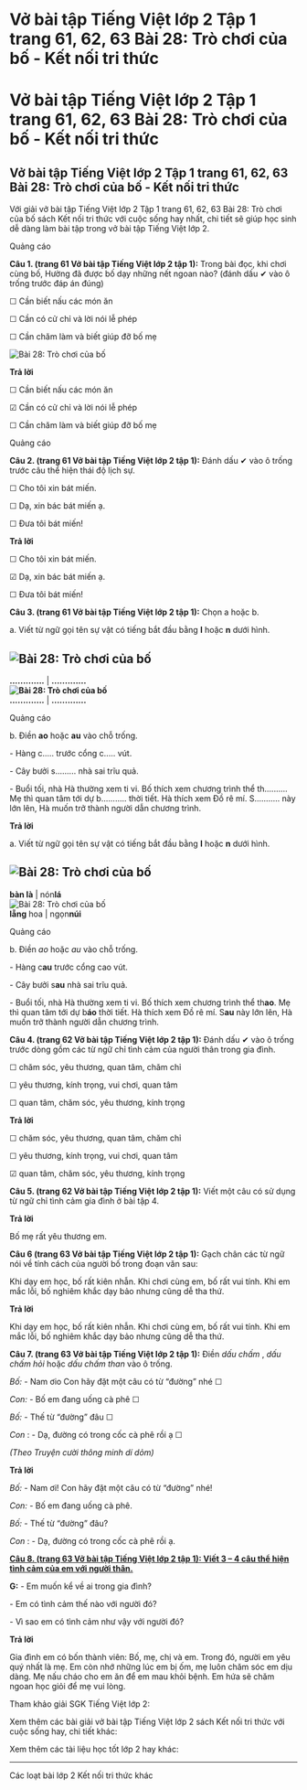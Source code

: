 # Vở bài tập Tiếng Việt lớp 2 Tập 1 trang 61, 62, 63 Bài 28: Trò chơi của bố - Kết nối tri thức

# Vở bài tập Tiếng Việt lớp 2 Tập 1 trang 61, 62, 63 Bài 28: Trò chơi của bố - Kết nối tri thức

## Vở bài tập Tiếng Việt lớp 2 Tập 1 trang 61, 62, 63 Bài 28: Trò chơi của bố - Kết nối tri thức

Với giải vở bài tập Tiếng Việt lớp 2 Tập 1 trang 61, 62, 63 Bài 28: Trò chơi của bố sách Kết nối tri thức với cuộc sống hay nhất, chi tiết sẽ giúp học sinh dễ dàng làm bài tập trong vở bài tập Tiếng Việt lớp 2.

Quảng cáo

**Câu 1. (trang 61 Vở bài tập Tiếng Việt lớp 2 tập 1):** Trong bài đọc, khi chơi cùng bố, Hường đã được bố dạy những nết ngoan nào? (đánh dấu ✔ vào ô trống trước đáp án đúng)

☐ Cần biết nấu các món ăn

☐ Cần có cử chỉ và lời nói lễ phép

☐ Cần chăm làm và biết giúp đỡ bố mẹ

![Bài 28: Trò chơi của bố](https://vietjack.com/vbt-tieng-viet-2-kn/images/bai-28-tro-choi-cua-bo-34437.png)

**Trả lời**

☐ Cần biết nấu các món ăn

☑ Cần có cử chỉ và lời nói lễ phép

☐ Cần chăm làm và biết giúp đỡ bố mẹ

Quảng cáo

**Câu 2. (trang 61 Vở bài tập Tiếng Việt lớp 2 tập 1):** Đánh dấu ✔ vào ô trống trước câu thể hiện thái độ lịch sự.

☐ Cho tôi xin bát miến.

☐ Dạ, xin bác bát miến ạ.

☐ Đưa tôi bát miến!

**Trả lời**

☐ Cho tôi xin bát miến.

☑ Dạ, xin bác bát miến ạ.

☐ Đưa tôi bát miến!

**Câu 3. (trang 61 Vở bài tập Tiếng Việt lớp 2 tập 1):** Chọn a hoặc b.

a. Viết từ ngữ gọi tên sự vật có tiếng bắt đầu bằng **l** hoặc **n** dưới hình.

![Bài 28: Trò chơi của bố](https://vietjack.com/vbt-tieng-viet-2-kn/images/bai-28-tro-choi-cua-bo-34439.png)  
---  
**.............** |  **.............**  
**![Bài 28: Trò chơi của bố](https://vietjack.com/vbt-tieng-viet-2-kn/images/bai-28-tro-choi-cua-bo-34440.png)**  
**.............** |  **.............**  
  
Quảng cáo

b. Điền **ao** hoặc **au** vào chỗ trống.

\- Hàng c..... trước cổng c..... vút.

\- Cây bưởi s......... nhà sai trĩu quả.

\- Buổi tối, nhà Hà thường xem ti vi. Bố thích xem chương trình thể th.......... Mẹ thì quan tâm tới dự b........... thời tiết. Hà thích xem Đồ rê mí. S........... này lớn lên, Hà muốn trở thành người dẫn chương trình.

**Trả lời**

a. Viết từ ngữ gọi tên sự vật có tiếng bắt đầu bằng **l** hoặc **n** dưới hình.

![Bài 28: Trò chơi của bố](https://vietjack.com/vbt-tieng-viet-2-kn/images/bai-28-tro-choi-cua-bo-34441.png)  
---  
**bàn là** |  nón**lá**  
![Bài 28: Trò chơi của bố](https://vietjack.com/vbt-tieng-viet-2-kn/images/bai-28-tro-choi-cua-bo-34442.png)  
**lẵng** hoa |  ngọn**núi**  
  
Quảng cáo

b. Điền _ao_ hoặc _au_ vào chỗ trống.

\- Hàng c**au** trước cổng cao vút.

\- Cây bưởi s**au** nhà sai trĩu quả.

\- Buổi tối, nhà Hà thường xem ti vi. Bố thích xem chương trình thể th**ao**. Mẹ thì quan tâm tới dự b**áo** thời tiết. Hà thích xem Đồ rê mí. S**au** này lớn lên, Hà muốn trở thành người dẫn chương trình.

**Câu 4. (trang 62 Vở bài tập Tiếng Việt lớp 2 tập 1):** Đánh dấu ✔ vào ô trống trước dòng gồm các từ ngữ chỉ tình cảm của người thân trong gia đình.

☐ chăm sóc, yêu thương, quan tâm, chăm chỉ

☐ yêu thương, kính trọng, vui chơi, quan tâm

☐ quan tâm, chăm sóc, yêu thương, kính trọng

**Trả lời**

☐ chăm sóc, yêu thương, quan tâm, chăm chỉ

☐ yêu thương, kính trọng, vui chơi, quan tâm

☑ quan tâm, chăm sóc, yêu thương, kính trọng

**Câu 5. (trang 62 Vở bài tập Tiếng Việt lớp 2 tập 1):** Viết một câu có sử dụng từ ngữ chỉ tình cảm gia đình ở bài tập 4.

**Trả lời**

Bố mẹ rất yêu thương em.

**Câu 6 (trang 63 Vở bài tập Tiếng Việt lớp 2 tập 1):** Gạch chân các từ ngữ nói về tính cách của người bố trong đoạn văn sau:

Khi dạy em học, bố rất kiên nhẫn. Khi chơi cùng em, bố rất vui tính. Khi em mắc lỗi, bố nghiêm khắc dạy bảo nhưng cũng dễ tha thứ.

**Trả lời**

Khi dạy em học, bố rất kiên nhẫn. Khi chơi cùng em, bố rất vui tính. Khi em mắc lỗi, bố nghiêm khắc dạy bảo nhưng cũng dễ tha thứ.

**Câu 7. (trang 63 Vở bài tập Tiếng Việt lớp 2 tập 1):** Điền _dấu chấm_ , _dấu chấm hỏi_ hoặc _dấu chấm than_ vào ô trống.

_Bố:_ \- Nam ơio Con hãy đặt một câu có từ “đường” nhé ☐

_Con:_ \- Bố em đang uống cà phê ☐

_Bố:_ \- Thế từ “đường” đâu ☐

_Con_ : - Dạ, đường có trong cốc cà phê rồi ạ ☐

_(Theo Truyện cười thông minh dí dỏm)_

**Trả lời**

_Bố:_ \- Nam ơi! Con hãy đặt một câu có từ “đường” nhé!

_Con:_ \- Bố em đang uống cà phê.

_Bố:_ \- Thế từ “đường” đâu?

_Con_ : - Dạ, đường có trong cốc cà phê rồi ạ.

[**Câu 8. (trang 63 Vở bài tập Tiếng Việt lớp 2 tập 1): Viết 3 – 4 câu thể hiện tình cảm của em với người thân.**](https://vietjack.com/vbt-tieng-viet-2-kn/viet-3-4-cau-the-hien-tinh-cam-cua-em-voi-nguoi-than-vm.jsp)

**G:** \- Em muốn kể về ai trong gia đình?

\- Em có tình cảm thế nào với người đó?

\- Vì sao em có tình cảm như vậy với người đó?

**Trả lời**

Gia đình em có bốn thành viên: Bố, mẹ, chị và em. Trong đó, người em yêu quý nhất là mẹ. Em còn nhớ những lúc em bị ốm, mẹ luôn chăm sóc em dịu dàng. Mẹ nấu cháo cho em ăn để em mau khỏi bệnh. Em hứa sẽ chăm ngoan học giỏi để mẹ vui lòng.

Tham khảo giải SGK Tiếng Việt lớp 2:

Xem thêm các bài giải vở bài tập Tiếng Việt lớp 2 sách Kết nối tri thức với cuộc sống hay, chi tiết khác:

Xem thêm các tài liệu học tốt lớp 2 hay khác:

* * *

Các loạt bài lớp 2 Kết nối tri thức khác
